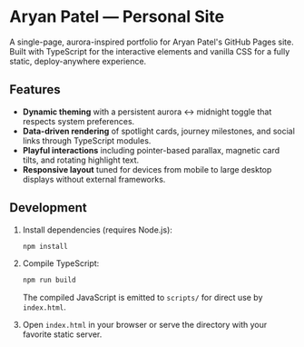 # Aryan Patel — Personal Site

A single-page, aurora-inspired portfolio for Aryan Patel's GitHub Pages site. Built with TypeScript for the interactive elements and vanilla CSS for a fully static, deploy-anywhere experience.

## Features

- **Dynamic theming** with a persistent aurora ↔ midnight toggle that respects system preferences.
- **Data-driven rendering** of spotlight cards, journey milestones, and social links through TypeScript modules.
- **Playful interactions** including pointer-based parallax, magnetic card tilts, and rotating highlight text.
- **Responsive layout** tuned for devices from mobile to large desktop displays without external frameworks.

## Development

1. Install dependencies (requires Node.js):

   ```bash
   npm install
   ```

2. Compile TypeScript:

   ```bash
   npm run build
   ```

   The compiled JavaScript is emitted to `scripts/` for direct use by `index.html`.

3. Open `index.html` in your browser or serve the directory with your favorite static server.

